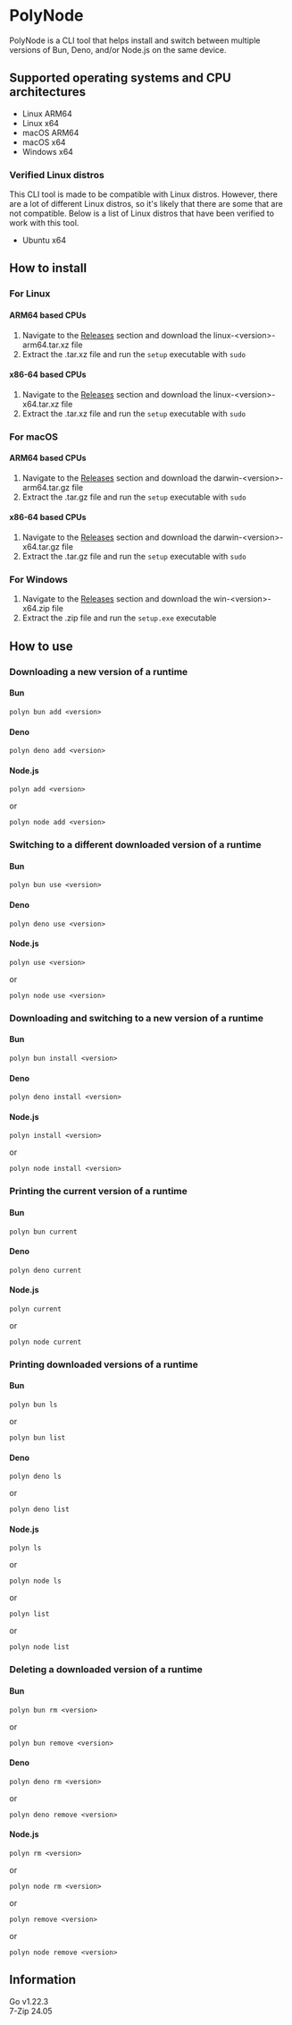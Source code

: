 # PolyNode

PolyNode is a CLI tool that helps install and switch between multiple versions of Bun, Deno, and/or Node.js on the same device.

## Supported operating systems and CPU architectures

- Linux ARM64
- Linux x64
- macOS ARM64
- macOS x64
- Windows x64

### Verified Linux distros

This CLI tool is made to be compatible with Linux distros. However, there are a lot of different Linux distros, so it's likely that there are some that are not compatible. Below is a list of Linux distros that have been verified to work with this tool.

- Ubuntu x64

## How to install

### For Linux

#### ARM64 based CPUs

1. Navigate to the [Releases](https://github.com/sionpixley/PolyNode/releases) section and download the linux-\<version\>-arm64.tar.xz file
2. Extract the .tar.xz file and run the `setup` executable with `sudo`

#### x86-64 based CPUs

1. Navigate to the [Releases](https://github.com/sionpixley/PolyNode/releases) section and download the linux-\<version\>-x64.tar.xz file
2. Extract the .tar.xz file and run the `setup` executable with `sudo`

### For macOS

#### ARM64 based CPUs

1. Navigate to the [Releases](https://github.com/sionpixley/PolyNode/releases) section and download the darwin-\<version\>-arm64.tar.gz file
2. Extract the .tar.gz file and run the `setup` executable with `sudo`

#### x86-64 based CPUs

1. Navigate to the [Releases](https://github.com/sionpixley/PolyNode/releases) section and download the darwin-\<version\>-x64.tar.gz file
2. Extract the .tar.gz file and run the `setup` executable with `sudo`

### For Windows

1. Navigate to the [Releases](https://github.com/sionpixley/PolyNode/releases) section and download the win-\<version\>-x64.zip file
2. Extract the .zip file and run the `setup.exe` executable

## How to use

### Downloading a new version of a runtime

#### Bun

`polyn bun add <version>`

#### Deno

`polyn deno add <version>`

#### Node.js

`polyn add <version>`

or 

`polyn node add <version>`

### Switching to a different downloaded version of a runtime

#### Bun

`polyn bun use <version>`

#### Deno

`polyn deno use <version>`

#### Node.js

`polyn use <version>`

or

`polyn node use <version>`

### Downloading and switching to a new version of a runtime

#### Bun

`polyn bun install <version>`

#### Deno

`polyn deno install <version>`

#### Node.js

`polyn install <version>`

or 

`polyn node install <version>`

### Printing the current version of a runtime

#### Bun

`polyn bun current`

#### Deno

`polyn deno current`

#### Node.js

`polyn current`

or 

`polyn node current`

### Printing downloaded versions of a runtime

#### Bun

`polyn bun ls`

or 

`polyn bun list`

#### Deno

`polyn deno ls`

or 

`polyn deno list`

#### Node.js

`polyn ls`

or 

`polyn node ls`

or 

`polyn list`

or

`polyn node list`

### Deleting a downloaded version of a runtime

#### Bun

`polyn bun rm <version>`

or 

`polyn bun remove <version>`

#### Deno

`polyn deno rm <version>`

or 

`polyn deno remove <version>`

#### Node.js

`polyn rm <version>`

or 

`polyn node rm <version>`

or 

`polyn remove <version>`

or

`polyn node remove <version>`

## Information

Go v1.22.3 <br>
7-Zip 24.05
